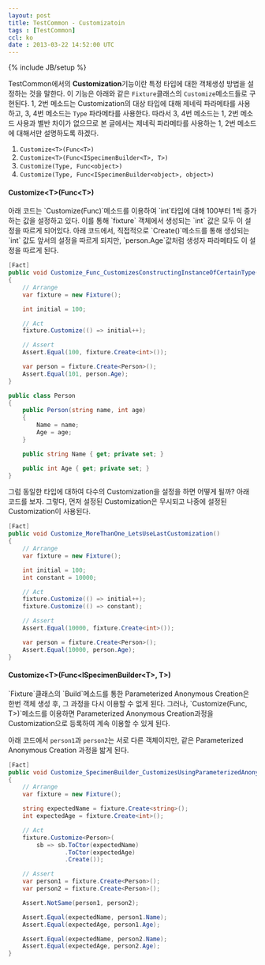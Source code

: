 ```yaml
---
layout: post
title: TestCommon - Customizatoin
tags : [TestCommon]
ccl: ko
date : 2013-03-22 14:52:00 UTC
---
```

{% include JB/setup %}

TestCommon에서의 **Customization**기능이란 특정 타입에 대한 객체생성 방법을 설정하는 것을 말한다.
이 기능은 아래와 같은 `Fixture`클래스의 `Customize`메소드들로 구현된다.
1, 2번 메소드는 Customization의 대상 타입에 대해 제네릭 파라메타를 사용하고, 3, 4번 메소드는 `Type` 파라메타를 사용한다.
따라서 3, 4번 메소드는 1, 2번 메소드 사용과 별반 차이가 없으므로 본 글에서는 제네릭 파라메타를 사용하는
1, 2번 메소드에 대해서만 설명하도록 하겠다.

1.  `Customize<T>(Func<T>)`
2.  `Customize<T>(Func<ISpecimenBuilder<T>, T>)`
3.  `Customize(Type, Func<object>)`
4.  `Customize(Type, Func<ISpecimenBuilder<object>, object>)`

<!-- break -->


<h4 id="Customize&lt;T&gt;(Func&lt;T&gt;)">Customize&lt;T&gt;(Func&lt;T&gt;)</h4>
아래 코드는 `Customize<int>(Func<int>)`메소드를 이용하여
`int`타입에 대해 100부터 1씩 증가하는 값을 설정하고 있다.
이를 통해 `fixture` 객체에서 생성되는 `int` 값은 모두 이 설정을 따르게 되어있다.
아래 코드에서, 직접적으로 `Create<int>()`메소드를 통해 생성되는 `int` 값도 앞서의 설정을 따르게 되지만,
`person.Age`값처럼 생성자 파라메타도 이 설정을 따르게 된다.

```c#
[Fact]
public void Customize_Func_CustomizesConstructingInstanceOfCertainType()
{
    // Arrange
    var fixture = new Fixture();

    int initial = 100;

    // Act
    fixture.Customize(() => initial++);

    // Assert
    Assert.Equal(100, fixture.Create<int>());

    var person = fixture.Create<Person>();
    Assert.Equal(101, person.Age);
}

public class Person
{
    public Person(string name, int age)
    {
        Name = name;
        Age = age;
    }

    public string Name { get; private set; }

    public int Age { get; private set; }
}
```

그럼 동일한 타입에 대하여 다수의 Customization을 설정을 하면 어떻게 될까?
아래 코드를 보자. 그렇다, 먼저 설정된 Customization은 무시되고 나중에 설정된
Customization이 사용된다.

```c#
[Fact]
public void Customize_MoreThanOne_LetsUseLastCustomization()
{
    // Arrange
    var fixture = new Fixture();

    int initial = 100;
    int constant = 10000;

    // Act
    fixture.Customize(() => initial++);
    fixture.Customize(() => constant);

    // Assert
    Assert.Equal(10000, fixture.Create<int>());

    var person = fixture.Create<Person>();
    Assert.Equal(10000, person.Age);
}
```

<h4 id="Customize&lt;T&gt;(Func&lt;ISpecimenBuilder&lt;T&gt;, T&gt;)">Customize&lt;T&gt;(Func&lt;ISpecimenBuilder&lt;T&gt;, T&gt;)</h4>
`Fixture`클래스의 `Build<T>`메소드를 통한 Parameterized Anonymous Creation은 한번 객체 생성 후, 그 과정을 다시 이용할 수 없게 된다.
그러나, `Customize<T>(Func<ISpecimenBuilder<T>, T>)`메소드를 이용하면 Parameterized Anonymous Creation과정을 Customization으로 등록하여
계속 이용할 수 있게 된다.

아래 코드에서 `person1`과 `person2`는 서로 다른 객체이지만, 같은 Parameterized Anonymous Creation 과정을 밟게 된다.

```c#
[Fact]
public void Customize_SpecimenBuilder_CustomizesUsingParameterizedAnonymousCreation()
{
    // Arrange
    var fixture = new Fixture();

    string expectedName = fixture.Create<string>();
    int expectedAge = fixture.Create<int>();

    // Act
    fixture.Customize<Person>(
        sb => sb.ToCtor(expectedName)
                .ToCtor(expectedAge)
                .Create());

    // Assert
    var person1 = fixture.Create<Person>();
    var person2 = fixture.Create<Person>();

    Assert.NotSame(person1, person2);

    Assert.Equal(expectedName, person1.Name);
    Assert.Equal(expectedAge, person1.Age);

    Assert.Equal(expectedName, person2.Name);
    Assert.Equal(expectedAge, person2.Age);
}
```